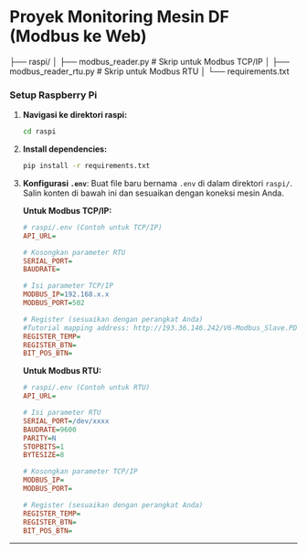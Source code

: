 # Proyek Monitoring Mesin DF (Modbus ke Web)

├── raspi/
│   ├── modbus_reader.py      # Skrip untuk Modbus TCP/IP
│   ├── modbus_reader_rtu.py  # Skrip untuk Modbus RTU
│   └── requirements.txt

### Setup Raspberry Pi

1.  **Navigasi ke direktori raspi:**
    ```bash
    cd raspi
    ```

2.  **Install dependencies:**
    ```bash
    pip install -r requirements.txt
    ```

3.  **Konfigurasi `.env`**:
    Buat file baru bernama `.env` di dalam direktori `raspi/`. Salin konten di bawah ini dan sesuaikan dengan koneksi mesin Anda.

    **Untuk Modbus TCP/IP:**
    ```ini
    # raspi/.env (Contoh untuk TCP/IP)
    API_URL=

    # Kosongkan parameter RTU
    SERIAL_PORT=
    BAUDRATE=

    # Isi parameter TCP/IP
    MODBUS_IP=192.168.x.x
    MODBUS_PORT=502

    # Register (sesuaikan dengan perangkat Anda)
    #Tutorial mapping address: http://193.36.146.242/V6-Modbus_Slave.PDF
    REGISTER_TEMP=
    REGISTER_BTN=
    BIT_POS_BTN=
    ```

    **Untuk Modbus RTU:**
    ```ini
    # raspi/.env (Contoh untuk RTU)
    API_URL=

    # Isi parameter RTU
    SERIAL_PORT=/dev/xxxx
    BAUDRATE=9600
    PARITY=N
    STOPBITS=1
    BYTESIZE=8

    # Kosongkan parameter TCP/IP
    MODBUS_IP=
    MODBUS_PORT=

    # Register (sesuaikan dengan perangkat Anda)
    REGISTER_TEMP=
    REGISTER_BTN=
    BIT_POS_BTN=
    ```

---